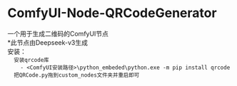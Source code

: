 # ComfyUI-Node-QRCodeGenerator
一个用于生成二维码的ComfyUI节点  
*此节点由Deepseek-v3生成  
安装：  
`  安装qrcode库`  
`    - <ComfyUI安装路径>\python_embeded\python.exe -m pip install qrcode`   
`  把QRCode.py拖到custom_nodes文件夹并重启即可`
